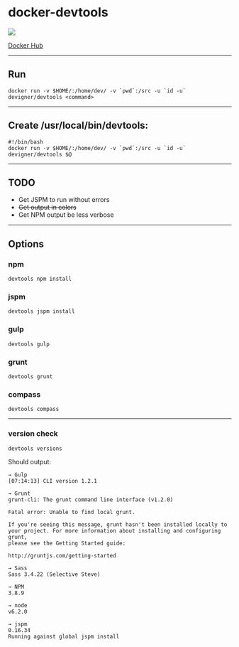 # docker-devtools

[![](https://imagelayers.io/badge/devigner/devtools:latest.svg)](https://imagelayers.io/?images=devigner/devtools:latest 'Get your own badge on imagelayers.io')

[Docker Hub](https://hub.docker.com/r/devigner/devtools/)

---

## Run

    docker run -v $HOME/:/home/dev/ -v `pwd`:/src -u `id -u` devigner/devtools <command>

---

## Create /usr/local/bin/devtools:

    #!/bin/bash
    docker run -v $HOME/:/home/dev/ -v `pwd`:/src -u `id -u` devigner/devtools $@

---

## TODO

- Get JSPM to run without errors
- ~~Get output in colors~~
- Get NPM output be less verbose

---

## Options

### npm

    devtools npm install

### jspm

    devtools jspm install

### gulp

    devtools gulp

### grunt

    devtools grunt

### compass

    devtools compass

---


### version check


    devtools versions


Should output:


    → Gulp
    [07:14:13] CLI version 1.2.1

    → Grunt
    grunt-cli: The grunt command line interface (v1.2.0)

    Fatal error: Unable to find local grunt.

    If you're seeing this message, grunt hasn't been installed locally to
    your project. For more information about installing and configuring grunt,
    please see the Getting Started guide:

    http://gruntjs.com/getting-started

    → Sass
    Sass 3.4.22 (Selective Steve)

    → NPM
    3.8.9

    → node
    v6.2.0

    → jspm
    0.16.34
    Running against global jspm install

